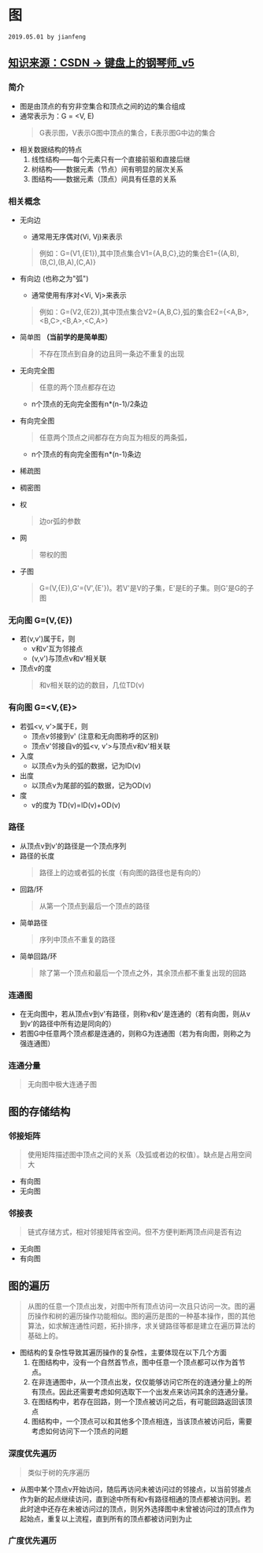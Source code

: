 # 图
`2019.05.01 by jianfeng`

[知识来源：CSDN -> **键盘上的钢琴师_v5**](https://blog.csdn.net/daijin888888/article/details/73177325)
-----------------------------------------------------
### 简介
- 图是由顶点的有穷非空集合和顶点之间的边的集合组成
- 通常表示为：G = <V, E)
    > G表示图，V表示G图中顶点的集合，E表示图G中边的集合
- 相关数据结构的特点
    1. 线性结构——每个元素只有一个直接前驱和直接后继
    2. 树结构——数据元素（节点）间有明显的层次关系
    3. 图结构——数据元素（顶点）间具有任意的关系

### 相关概念
- 无向边
    - 通常用无序偶对(Vi, Vj)来表示
    > 例如：G=(V1,{E1}),其中顶点集合V1={A,B,C},边的集合E1={(A,B),(B,C),(B,A),(C,A)}
- 有向边 (也称之为"弧")
    - 通常使用有序对<Vi, Vj>来表示
    > 例如：G=(V2,{E2}),其中顶点集合V2={A,B,C},弧的集合E2={<A,B>,<B,C>,<B,A>,<C,A>}

- 简单图 **（当前学的是简单图）**
    > 不存在顶点到自身的边且同一条边不重复的出现

- 无向完全图
    > 任意的两个顶点都存在边
    - n个顶点的无向完全图有n*(n-1)/2条边
- 有向完全图
    > 任意两个顶点之间都存在方向互为相反的两条弧，
    - n个顶点的有向完全图有n*(n-1)条边

- 稀疏图
- 稠密图

- 权
    > 边or弧的参数
- 网
    > 带权的图

- 子图
    > G=(V,{E}),G'=(V',{E'})。若V'是V的子集，E'是E的子集。则G'是G的子图


### 无向图 G=(V,{E})
- 若(v,v')属于E，则
    - v和v'互为邻接点
    - (v,v')与顶点v和v'相关联
- 顶点v的度
    > 和v相关联的边的数目，几位TD(v)

### 有向图 G=<V,{E}>
- 若弧<v, v'>属于E，则
    - 顶点v邻接到v' (注意和无向图称呼的区别)
    - 顶点v'邻接自v的弧<v, v'>与顶点v和v'相关联
- 入度
    - 以顶点v为头的弧的数据，记为ID(v)
- 出度
    - 以顶点v为尾部的弧的数据，记为OD(v)
- 度
    - v的度为 TD(v)=ID(v)+OD(v)


### 路径
- 从顶点v到v'的路径是一个顶点序列
- 路径的长度
    > 路径上的边或者弧的长度（有向图的路径也是有向的）
- 回路/环
    > 从第一个顶点到最后一个顶点的路径
- 简单路径
    > 序列中顶点不重复的路径
- 简单回路/环
    > 除了第一个顶点和最后一个顶点之外，其余顶点都不重复出现的回路

### 连通图
- 在无向图中，若从顶点v到v'有路径，则称v和v'是连通的（若有向图，则从v到v'的路径中所有边是同向的）
- 若图G中任意两个顶点都是连通的，则称G为连通图（若为有向图，则称之为强连通图）

### 连通分量
> 无向图中极大连通子图


## 图的存储结构
### 邻接矩阵
> 使用矩阵描述图中顶点之间的关系（及弧或者边的权值）。缺点是占用空间大
- 有向图
- 无向图
### 邻接表
> 链式存储方式，相对邻接矩阵省空间。但不方便判断两顶点间是否有边
- 无向图
- 有向图


## 图的遍历
> 从图的任意一个顶点出发，对图中所有顶点访问一次且只访问一次。图的遍历操作和树的遍历操作功能相似。图的遍历是图的一种基本操作，图的其他算法，如求解连通性问题，拓扑排序，求关键路径等都是建立在遍历算法的基础上的。
- 图结构的复杂性导致其遍历操作的复杂性，主要体现在以下几个方面
    1. 在图结构中，没有一个自然首节点，图中任意一个顶点都可以作为首节点。
    2. 在非连通图中，从一个顶点出发，仅仅能够访问它所在的连通分量上的所有顶点。因此还需要考虑如何选取下一个出发点来访问其余的连通分量。
    3. 在图结构中，若存在回路，则一个顶点被访问之后，有可能回路返回该顶点
    4. 图结构中，一个顶点可以和其他多个顶点相连，当该顶点被访问后，需要考虑如何访问下一个顶点的问题

### 深度优先遍历
> 类似于树的先序遍历
- 从图中某个顶点v开始访问，随后再访问未被访问过的邻接点，以当前邻接点作为新的起点继续访问，直到途中所有和v有路径相通的顶点都被访问到。若此时途中还存在未被访问过的顶点，则另外选择图中未曾被访问过的顶点作为起始点，重复以上流程，直到所有的顶点都被访问到为止

### 广度优先遍历
